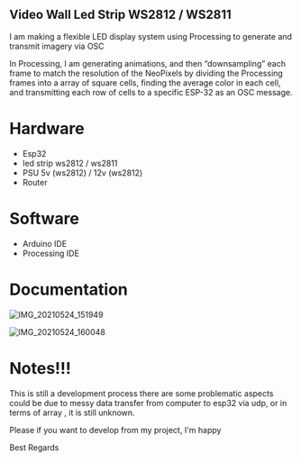 ## Video Wall Led Strip WS2812 / WS2811

I am making a flexible LED display system using Processing to generate and transmit imagery via OSC

In Processing, I am generating animations, and then “downsampling” each frame to match the resolution of the NeoPixels by dividing the Processing frames into a array of square cells, finding the average color in each cell, and transmitting each row of cells to a specific ESP-32 as an OSC message.

# Hardware 
- Esp32 
- led strip ws2812 / ws2811
- PSU 5v (ws2812) / 12v (ws2812)
- Router

# Software
- Arduino IDE
- Processing IDE

# Documentation


![IMG_20210524_151949](https://user-images.githubusercontent.com/50385294/125770261-ba8915ca-e719-46be-922f-503f6972d2f6.jpg)


![IMG_20210524_160048](https://user-images.githubusercontent.com/50385294/125770272-52446407-a4c4-4b9f-a458-ed7c5690f08a.jpg)


# Notes!!!

This is still a development process there are some problematic aspects could be due to messy data transfer from computer to esp32 via udp, or in terms of array , it is still unknown.

Please if you want to develop from my project, I'm happy

Best Regards
